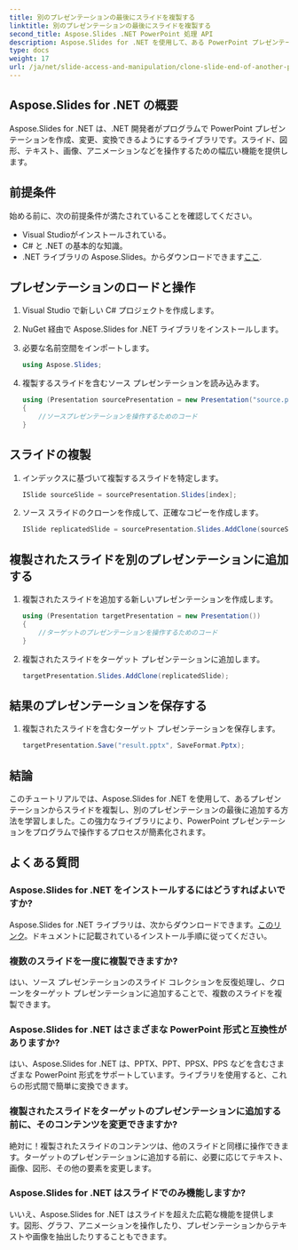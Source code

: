 ```yaml
---
title: 別のプレゼンテーションの最後にスライドを複製する
linktitle: 別のプレゼンテーションの最後にスライドを複製する
second_title: Aspose.Slides .NET PowerPoint 処理 API
description: Aspose.Slides for .NET を使用して、ある PowerPoint プレゼンテーションからスライドを複製し、別のプレゼンテーションに追加する方法を学びます。このステップバイステップのガイドでは、ソース コードとシームレスなスライド操作のための明確な手順を提供します。
type: docs
weight: 17
url: /ja/net/slide-access-and-manipulation/clone-slide-end-of-another-presentation/
---
```


## Aspose.Slides for .NET の概要

Aspose.Slides for .NET は、.NET 開発者がプログラムで PowerPoint プレゼンテーションを作成、変更、変換できるようにするライブラリです。スライド、図形、テキスト、画像、アニメーションなどを操作するための幅広い機能を提供します。

## 前提条件

始める前に、次の前提条件が満たされていることを確認してください。

- Visual Studioがインストールされている。
- C# と .NET の基本的な知識。
-  .NET ライブラリの Aspose.Slides。からダウンロードできます[ここ](https://releases.aspose.com/slides/net/).

## プレゼンテーションのロードと操作

1. Visual Studio で新しい C# プロジェクトを作成します。
2. NuGet 経由で Aspose.Slides for .NET ライブラリをインストールします。
3. 必要な名前空間をインポートします。
   
   ```csharp
   using Aspose.Slides;
   ```

4. 複製するスライドを含むソース プレゼンテーションを読み込みます。

   ```csharp
   using (Presentation sourcePresentation = new Presentation("source.pptx"))
   {
       //ソースプレゼンテーションを操作するためのコード
   }
   ```

## スライドの複製

1. インデックスに基づいて複製するスライドを特定します。

   ```csharp
   ISlide sourceSlide = sourcePresentation.Slides[index];
   ```

2. ソース スライドのクローンを作成して、正確なコピーを作成します。

   ```csharp
   ISlide replicatedSlide = sourcePresentation.Slides.AddClone(sourceSlide);
   ```

## 複製されたスライドを別のプレゼンテーションに追加する

1. 複製されたスライドを追加する新しいプレゼンテーションを作成します。

   ```csharp
   using (Presentation targetPresentation = new Presentation())
   {
       //ターゲットのプレゼンテーションを操作するためのコード
   }
   ```

2. 複製されたスライドをターゲット プレゼンテーションに追加します。

   ```csharp
   targetPresentation.Slides.AddClone(replicatedSlide);
   ```

## 結果のプレゼンテーションを保存する

1. 複製されたスライドを含むターゲット プレゼンテーションを保存します。

   ```csharp
   targetPresentation.Save("result.pptx", SaveFormat.Pptx);
   ```

## 結論

このチュートリアルでは、Aspose.Slides for .NET を使用して、あるプレゼンテーションからスライドを複製し、別のプレゼンテーションの最後に追加する方法を学習しました。この強力なライブラリにより、PowerPoint プレゼンテーションをプログラムで操作するプロセスが簡素化されます。

## よくある質問

### Aspose.Slides for .NET をインストールするにはどうすればよいですか?

 Aspose.Slides for .NET ライブラリは、次からダウンロードできます。[このリンク](https://releases.aspose.com/slides/net/)。ドキュメントに記載されているインストール手順に従ってください。

### 複数のスライドを一度に複製できますか?

はい、ソース プレゼンテーションのスライド コレクションを反復処理し、クローンをターゲット プレゼンテーションに追加することで、複数のスライドを複製できます。

### Aspose.Slides for .NET はさまざまな PowerPoint 形式と互換性がありますか?

はい、Aspose.Slides for .NET は、PPTX、PPT、PPSX、PPS などを含むさまざまな PowerPoint 形式をサポートしています。ライブラリを使用すると、これらの形式間で簡単に変換できます。

### 複製されたスライドをターゲットのプレゼンテーションに追加する前に、そのコンテンツを変更できますか?

絶対に！複製されたスライドのコンテンツは、他のスライドと同様に操作できます。ターゲットのプレゼンテーションに追加する前に、必要に応じてテキスト、画像、図形、その他の要素を変更します。

### Aspose.Slides for .NET はスライドでのみ機能しますか?

いいえ、Aspose.Slides for .NET はスライドを超えた広範な機能を提供します。図形、グラフ、アニメーションを操作したり、プレゼンテーションからテキストや画像を抽出したりすることもできます。